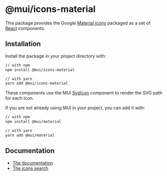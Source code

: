 # @mui/icons-material

This package provides the Google [Material icons](https://fonts.google.com/icons) packaged as a set of [React](https://facebook.github.io/react/) components.

## Installation

Install the package in your project directory with:

<!-- #default-branch-switch -->

```sh
// with npm
npm install @mui/icons-material

// with yarn
yarn add @mui/icons-material
```

<!-- #default-branch-switch -->

These components use the MUI [SvgIcon](https://mui.com/api/svg-icon/) component to
render the SVG path for each icon.

If you are not already using MUI in your project, you can add it with:

```sh
// with npm
npm install @mui/material

// with yarn
yarn add @mui/material
```

## Documentation

<!-- #default-branch-switch -->

- [The documentation](https://mui.com/components/icons/#svg-material-icons)
- [The icons search](https://mui.com/components/material-icons/)
